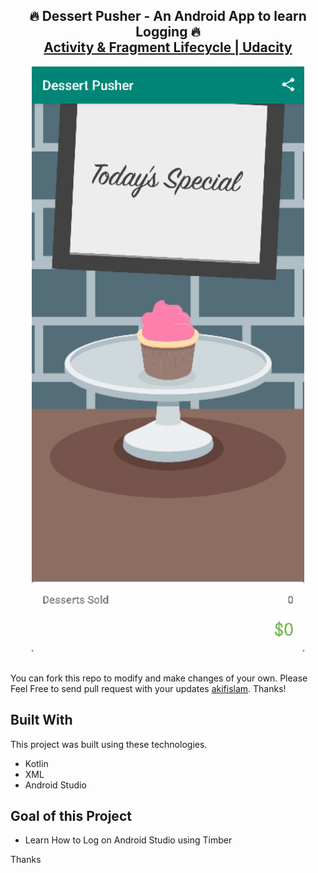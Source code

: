 <h2 align="center">
  🔥 Dessert Pusher - An Android App to learn Logging 🔥<br/>
  <a href="https://learn.udacity.com/courses/ud9012/lessons/a0771b3c-3d56-47ae-afc4-198bc0b74b56/concepts/a4315c5b-ef29-4a83-b732-3ffc34269dd8" target="_blank">Activity & Fragment Lifecycle | Udacity </a>
</h2>
<div align="center">
  <img alt="DessertPusherGIF" src="DessertPusher.gif" />
</div>

<br/>

You can fork this repo to modify and make changes of your own. Please Feel Free to send pull request with your updates [akifislam](https://github.com/akifislam). Thanks!

## Built With

This project was built using these technologies.

- Kotlin
- XML
- Android Studio


## Goal of this Project

- Learn How to Log on Android Studio using Timber


Thanks

